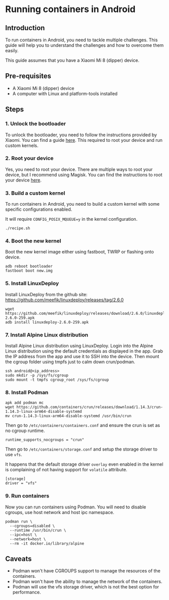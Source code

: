 # Running containers in Android

## Introduction

To run containers in Android, you need to tackle multiple challenges.
This guide will help you to understand the challenges and how to overcome them easily.

This guide assumes that you have a Xiaomi Mi 8 (dipper) device.

## Pre-requisites

- A Xiaomi Mi 8 (dipper) device
- A computer with Linux and platform-tools installed

## Steps

### 1. Unlock the bootloader

To unlock the bootloader, you need to follow the instructions provided by Xiaomi.
You can find a guide [here](https://www.youtube.com/watch?v=tj3v4uSC2dY).
This required to root your device and run custom kernels.

### 2. Root your device

Yes, you need to root your device. There are multiple ways to root your device, but I recommend using Magisk. 
You can find the instructions to root your device [here](https://www.youtube.com/watch?v=JHORFOHS7Yw).

### 3. Build a custom kernel

To run containers in Android, you need to build a custom kernel with some specific configurations enabled.

It will require `CONFIG_POSIX_MQUEUE=y` in the kernel configuration.

```shell
./recipe.sh
```

### 4. Boot the new kernel

Boot the new kernel image either using fastboot, TWRP or flashing onto device.

```shell
adb reboot bootloader
fastboot boot new.img
```

### 5. Install LinuxDeploy

Install LinuxDeploy from the github site: https://github.com/meefik/linuxdeploy/releases/tag/2.6.0

```shell
wget https://github.com/meefik/linuxdeploy/releases/download/2.6.0/linuxdeploy-2.6.0-259.apk
adb install linuxdeploy-2.6.0-259.apk
```

### 7. Install Alpine Linux distribution

Install Alpine Linux distribution using LinuxDeploy.
Login into the Alpine Linux distribution using the default credentials as displayed in the app.
Grab the IP address from the app and use it to SSH into the device.
Then mount the cgroup folder using tmpfs just to calm down crun/podman.

```shell
ssh android@<ip_address>
sudo mkdir -p /sys/fs/cgroup
sudo mount -t tmpfs cgroup_root /sys/fs/cgroup
```

### 8. Install Podman

```shell
apk add podman mc
wget https://github.com/containers/crun/releases/download/1.14.3/crun-1.14.3-linux-arm64-disable-systemd
mv crun-1.14.3-linux-arm64-disable-systemd /usr/bin/crun
```

Then go to `/etc/containers/containers.conf` and ensure the crun is set as no cgroup runtime.

```text
runtime_supports_nocgroups = "crun"
```

Then go to `/etc/containers/storage.conf` and setup the storage driver to use `vfs`.

It happens that the default storage driver `overlay` even enabled in the kernel is complaining of
not having support for `volatile` attribute.

```text
[storage]
driver = "vfs"
```

### 9. Run containers

Now you can run containers using Podman.
You will need to disable cgroups, use host network and host ipc namespace.

```shell
podman run \
  --cgroups=disabled \ 
  --runtime /usr/bin/crun \
  --ipc=host \
  --network=host \ 
  --rm -it docker.io/library/alpine
```


## Caveats

- Podman won't have CGROUPS support to manage the resources of the containers.
- Podman won't have the ability to manage the network of the containers.
- Podman will use the vfs storage driver, which is not the best option for performance.

